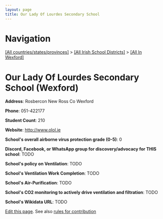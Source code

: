 ```yaml
---
layout: page
title: Our Lady Of Lourdes Secondary School
---
```

# Navigation

[[All countries/states/provinces]](../../..) > [[All Irish School Districts]](../..) > [[All In Wexford]](..)

# Our Lady Of Lourdes Secondary School (Wexford)

**Address**: Rosbercon New Ross Co Wexford

**Phone**: 051-422177

**Student Count**: 210

**Website**: <http://www.olol.ie>

**School's overall airborne virus protection grade (0-5)**: 0

**Discord, Facebook, or WhatsApp group for discovery/advocacy for THIS school**: TODO

**School's policy on Ventilation**: TODO

**School's Ventilation Work Completion**: TODO

**School's Air-Purification**: TODO

**School's CO2 monitoring to actively drive ventilation and filtration**: TODO

**School's Wikidata URL**: TODO


[Edit this page](https://github.com/ventilate-schools/Ireland/edit/main/./Wexford/Our_Lady_Of_Lourdes_Secondary_School.md). See also [rules for contribution](../../../contribution-rules/)